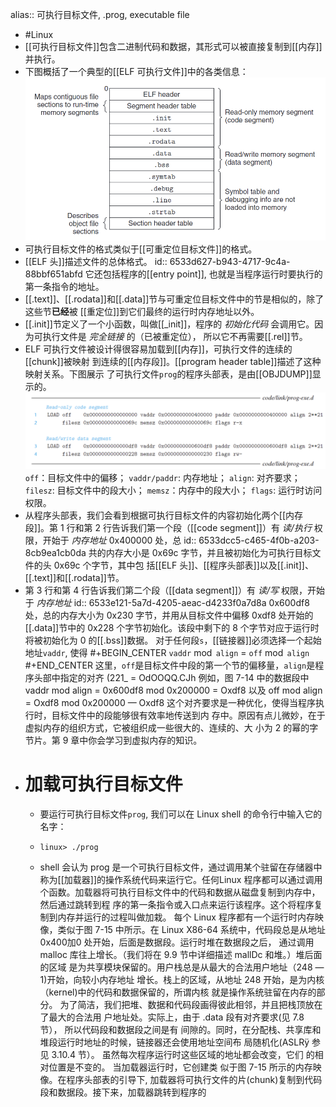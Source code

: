 alias:: 可执行目标文件, .prog, executable file

- #Linux
- [[可执行目标文件]]包含二进制代码和数据，其形式可以被直接复制到[[内存]]并执行。
- 下图概括了一个典型的[[ELF 可执行文件]]中的各类信息：
  ![image.png](../assets/image_1697895229975_0.png)
- 可执行目标文件的格式类似于[[可重定位目标文件]]的格式。
- [[ELF 头]]描述文件的总体格式。
  id:: 6533d627-b943-4717-9c4a-88bbf651abfd
  它还包括程序的[[entry point]], 也就是当程序运行时要执行的第一条指令的地址。
- [[.text]]、[[.rodata]]和[[.data]]节与可重定位目标文件中的节是相似的，除了这些节**已经**被
  [[重定位]]到它们最终的运行时内存地址以外。
- [[.init]]节定义了一个小函数，叫做[[_init]]，程序的 *初始化代码* 会调用它。因为可执行文件是 *完全链接* 的（已被重定位）， 所以它不再需要[[.rel]]节。
- ELF 可执行文件被设计得很容易加载到[[内存]]，可执行文件的连续的[[chunk]]被映射
  到连续的[[内存段]]。[[program header table]]描述了这种映射关系。下图展示
  了可执行文件`prog`的程序头部表，是由[[OBJDUMP]]显示的。
  ![image.png](../assets/image_1697897288714_0.png)
  `off`：目标文件中的偏移；
  `vaddr/paddr`: 内存地址； 
  `align`: 对齐要求；
  `filesz`: 目标文件中的段大小；
  `memsz`：内存中的段大小；
  `flags`: 运行时访问权限。
- 从程序头部表，我们会看到根据可执行目标文件的内容初始化两个[[内存段]]。第 1 行和第 2 行告诉我们第一个段（[[code segment]]）有 *读/执行* 权限，开始于 *内存地址* 0x400000 处，总
  id:: 6533dcc5-c465-4f0b-a203-8cb9ea1cb0da
  共的内存大小是 0x69c 字节，并且被初始化为可执行目标文件的头 0x69c 个字节，其中包
  括[[ELF 头]]、[[程序头部表]]以及[[.init]]、[[.text]]和[[.rodata]]节。
- 第 3 行和第 4 行告诉我们第二个段（[[data segment]]）有 *读/写* 权限，开始于 *内存地址* 
  id:: 6533e121-5a7d-4205-aeac-d4233f0a7d8a
  0x600df8 处，总的内存大小为 0x230 字节，并用从目标文件中偏移 0xdf8 处开始的[[.data]]节中的 0x228 个字节初始化。该段中剩下的 8 个字节对应于运行时将被初始化为 0 的[[.bss]]数据。
  对于任何段`s`，[[链接器]]必须选择一个起始地址`vaddr`, 使得
  #+BEGIN_CENTER
  `vaddr` $\operatorname{mod}$ `align` $=$ `off` $\operatorname{mod}$ `align`
  #+END_CENTER 
  这里，`off`是目标文件中段的第一个节的偏移量，`align`是程序头部中指定的对齐 (221_ =
  OdOOQQ.CJh 例如，图 7-14 中的数据段中
  vaddr mod align = 0x600df8 mod 0x200000 = Oxdf8
  以及
  off mod align = Oxdf8 mod 0x200000 — Oxdf8
  这个对齐要求是一种优化，使得当程序执行时，目标文件中的段能够很有效率地传送到内
  存中。原因有点儿微妙，在于虚拟内存的组织方式，它被组织成一些很大的、连续的、大
  小为 2 的幂的字节片。第 9 章中你会学习到虚拟内存的知识。
- # 加载可执行目标文件
	- 要运行可执行目标文件`prog`, 我们可以在 Linux shell 的命令行中输入它的名字：
	- ``` shell
	  linux> ./prog
	  ```
	- shell 会认为 prog 是一个可执行目标文件，通过调用某个驻留在存储器中称为[[加载器]]的操作系统代码来运行它。任何Linux 程序都可以通过调用
	  个函数。加载器将可执行目标文件中的代码和数据从磁盘复制到内存中，然后通过跳转到程
	  序的第一条指令或入口点来运行该程序。这个将程序复制到内存并运行的过程叫做加栽。
	  每个 Linux 程序都有一个运行时内存映像，类似于图 7-15 中所示。在 Linux X86-64
	  系统中，代码段总是从地址 0x400加0 处开始，后面是数据段。运行时堆在数据段之后，
	  通过调用 malloc 库往上增长。（我们将在 9.9 节中详细描述 mallDc 和堆。）堆后面的区域
	  是为共享模块保留的。用户栈总是从最大的合法用户地址（248 —1)开始，向较小内存地址
	  增长。栈上的区域，从地址 248 开始，是为内核（kernel)中的代码和数据保留的，所谓内核
	  就是操作系统驻留在内存的部分。
	  为了简洁，我们把堆、数据和代码段画得彼此相邻，并且把栈顶放在了最大的合法用
	  户地址处。实际上，由于 .data 段有对齐要求(见 7.8 节）， 所以代码段和数据段之间是有
	  间隙的。同时，在分配栈、共享库和堆段运行时地址的时候，链接器还会使用地址空间布
	  局随机化(ASLRÿ 参见 3.10.4 节）。 虽然每次程序运行时这些区域的地址都会改变，它们
	  的相对位置是不变的。
	  当加载器运行时，它创建类 似于图 7-15 所示的内存映像。在程序头部表的引导下,
	  加载器将可执行文件的片(chunk)复制到代码段和数据段。接下来，加载器跳转到程序的